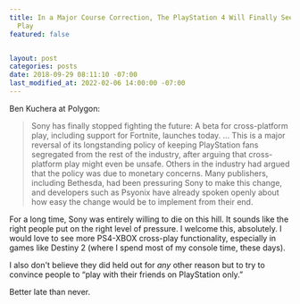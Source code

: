 ```yaml
---
title: In a Major Course Correction, The PlayStation 4 Will Finally See Cross-Platform
  Play
featured: false


layout: post
categories: posts
date: 2018-09-29 08:11:10 -07:00
last_modified_at: 2022-02-06 14:00:00 -07:00
---
```


Ben Kuchera at Polygon:

>  Sony has finally stopped fighting the future: A beta for cross-platform play, including support for Fortnite, launches today.
> …
> This is a major reversal of its longstanding policy of keeping PlayStation fans segregated from the rest of the industry, after arguing that cross-platform play might even be unsafe. Others in the industry had argued that the policy was due to monetary concerns. Many publishers, including Bethesda, had been pressuring Sony to make this change, and developers such as Psyonix have already spoken openly about how easy the change would be to implement from their end.

For a long time, Sony was entirely willing to die on this hill. It sounds like the right people put on the right level of pressure. I welcome this, absolutely. I would love to see more PS4-XBOX cross-play functionality, especially in games like Destiny 2 (where I spend most of my console time, these days).

I also don't believe they did held out for _any_ other reason but to try to convince people to “play with their friends on PlayStation only.”

Better late than never.


